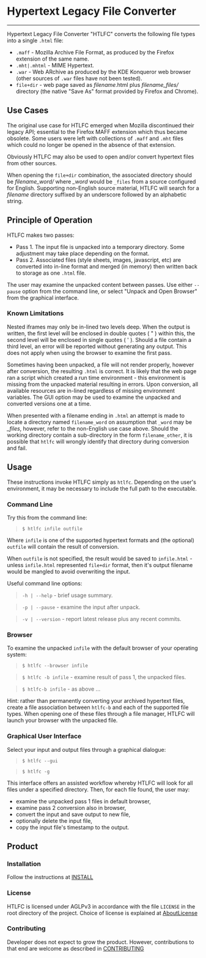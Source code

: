 # Hypertext Legacy File Converter
---
Hypertext Legacy File Converter "HTLFC" converts the following file types into a single `.html` file:

* `.maff` - Mozilla Archive File Format, as produced by the Firefox extension of the same name.
* `.mht|.mhtml` - MIME Hypertext.
* `.war` - Web ARchive as produced by the KDE Konqueror web browser (other sources of `.war` files have not been tested).
* `file+dir` - web page saved as *filename*.html plus *filename_files/* directory (the native "Save As" format provided by Firefox and Chrome).

## Use Cases

The original use case for HTLFC emerged when Mozilla discontinued their legacy API; essential to the Firefox MAFF extension which thus became obsolete. Some users were left with collections of `.maff` and `.mht` files which could no longer be opened in the absence of that extension.

Obviously HTLFC may also be used to open and/or convert hypertext files from other sources.

When opening the `file+dir` combination, the associated directory should be *filename_word/* where *_word* would be `_files` from a source configured for English. Supporting non-English source material, HTLFC will search for a *filename* directory suffixed by an underscore followed by an alphabetic string.

## Principle of Operation
HTLFC makes two passes:

* Pass 1. The input file is unpacked into a temporary directory.  Some adjustment may take place depending on the format.
* Pass 2. Associated files (style sheets, images, javascript, etc) are converted into in-line format and merged (in memory) then written back to storage as one `.html` file.

The user may examine the unpacked content between passes.  Use either `--pause` option from the command line, or select "Unpack and  Open Browser" from the graphical interface.

### Known Limitations
Nested iframes may only be in-lined two levels deep. When the output is written, the first level will be enclosed in double quotes ( " ) within this, the second level will be enclosed in single quotes ( ' ). Should a file contain a third level, an error will be reported without generating any output. This does not apply when using the browser to examine the first pass.

Sometimes having been unpacked, a file will not render properly, however after conversion, the resulting `.html` is correct. It is likely that the web page ran a script which created a run time environment - this environment is missing from the unpacked material resulting in errors. Upon conversion, all available resources are in-lined regardless of missing environment variables. The GUI option may be used to examine the unpacked and converted versions one at a time.

When presented with a filename ending in `.html` an attempt is made to locate a directory named `filename_word` on assumption that `_word` may be *_files*, however, refer to the non-English use case above. Should the working directory contain a sub-directory in the form `filename_other`, it is possible that `htlfc` will wrongly identify that directory during conversion and fail.

## Usage
These instructions invoke HTLFC simply as `htlfc`.  Depending on the user's environment, it may be necessary to include the full path to the executable.

### Command Line
Try this from the command line:

>`$ htlfc infile outfile`

Where `infile` is one of the supported hypertext formats and (the optional) `outfile` will contain the result of conversion.

When `outfile` is not specified, the result would be saved to `infile.html` - unless `infile.html` represented `file+dir` format, then it's output filename would be mangled to avoid overwriting the input.

Useful command line options:
>`-h | --help` - brief usage summary.

>`-p | --pause` - examine the input after unpack.

>`-v | --version` - report latest release plus any recent commits.

### Browser
To examine the unpacked `infile` with the default browser of your operating system:

>`$ htlfc --browser infile`

>`$ htlfc -b infile` - examine result of pass 1, the unpacked files.

>`$ htlfc-b infile` - as above ...

Hint: rather than permanently converting your archived hypertext files, create a file association between `htlfc-b` and each of the supported file types. When opening one of these files through a file manager, HTLFC will launch your browser with the unpacked file.

### Graphical User Interface
Select your input and output files through a graphical dialogue:

>`$ htlfc --gui`

>`$ htlfc -g`

This interface offers an assisted workflow whereby HTLFC will look for all files under a specified directory.  Then, for each file found, the user may:

  * examine the unpacked pass 1 files in default browser,
  * examine pass 2 conversion also in browser,
  * convert the input and save output to new file,
  * optionally delete the input file,
  * copy the input file's timestamp to the output.

## Product

### Installation
Follow the instructions at [INSTALL](INSTALL.md)

### License
HTLFC is licensed under AGLPv3 in accordance with the file `LICENSE` in the root directory of the project.  Choice of license is explained at [AboutLicense](AboutLicense.md)

### Contributing
Developer does not expect to grow the product.  However, contributions to that end are welcome as described in [CONTRIBUTING](CONTRIBUTING.md)

